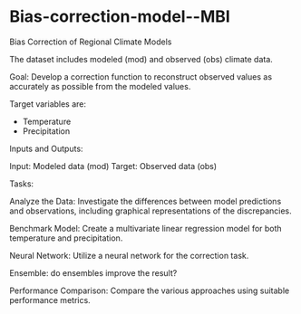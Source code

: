 ﻿# Bias-correction-model--MBI
Bias Correction of Regional Climate Models

The dataset includes modeled (mod) and observed (obs) climate data.

Goal: Develop a correction function to reconstruct observed values as accurately as possible from the modeled values. 

Target variables are:

- Temperature
- Precipitation


Inputs and Outputs:

Input: Modeled data (mod)
Target: Observed data (obs)

Tasks:

Analyze the Data: Investigate the differences between model predictions and observations, including graphical representations of the discrepancies.

Benchmark Model: Create a multivariate linear regression model for both temperature and precipitation.

Neural Network: Utilize a neural network for the correction task.

Ensemble: do ensembles improve the result?

Performance Comparison: Compare the various approaches using suitable performance metrics.

